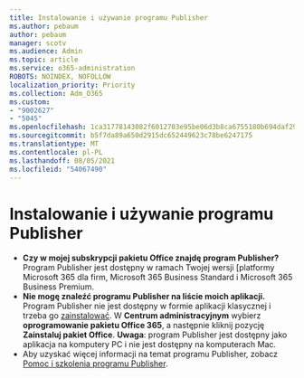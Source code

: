 ```yaml
---
title: Instalowanie i używanie programu Publisher
ms.author: pebaum
author: pebaum
manager: scotv
ms.audience: Admin
ms.topic: article
ms.service: o365-administration
ROBOTS: NOINDEX, NOFOLLOW
localization_priority: Priority
ms.collection: Adm_O365
ms.custom:
- "9002627"
- "5045"
ms.openlocfilehash: 1ca31778143082f6012703e95be06d3b8ca6755180b694daf29f7fda0c64532f
ms.sourcegitcommit: b5f7da89a650d2915dc652449623c78be6247175
ms.translationtype: MT
ms.contentlocale: pl-PL
ms.lasthandoff: 08/05/2021
ms.locfileid: "54067490"
---
```

# <a name="install-and-use-publisher"></a>Instalowanie i używanie programu Publisher

- **Czy w mojej subskrypcji pakietu Office znajdę program Publisher?** Program Publisher jest dostępny w ramach Twojej wersji [platformy Microsoft 365 dla firm, Microsoft 365 Business Standard i Microsoft 365 Business Premium.
- **Nie mogę znaleźć programu Publisher na liście moich aplikacji.**  Program Publisher nie jest dostępny w formie aplikacji klasycznej i trzeba go [zainstalować](https://support.office.com/article/Install-Office-apps-from-Office-365-dcf2d841-dac7-455b-9a77-fc8f7ee92702). W **Centrum administracyjnym** wybierz **oprogramowanie pakietu Office 365**, a następnie kliknij pozycję **Zainstaluj pakiet Office**. **Uwaga**: program Publisher jest dostępny jako aplikacja na komputery PC i nie jest dostępny na komputerach Mac.
- Aby uzyskać więcej informacji na temat programu Publisher, zobacz [Pomoc i szkolenia programu Publisher](https://support.office.com/publisher).
